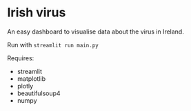 # Irish virus
An easy dashboard to visualise data about the virus in Ireland.

Run with `streamlit run main.py`

Requires:
 - streamlit
 - matplotlib
 - plotly
 - beautifulsoup4
 - numpy

